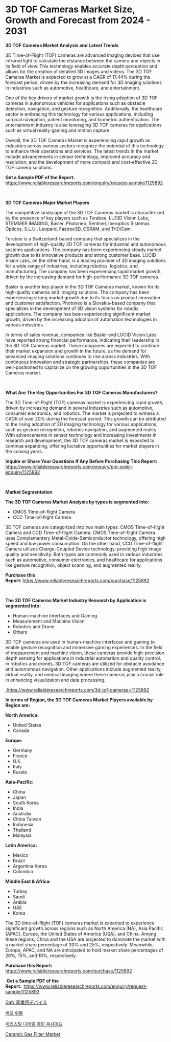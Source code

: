 <p><h1>3D TOF Cameras Market Size, Growth and Forecast from 2024 - 2031</h1></p><p><strong>3D TOF Cameras Market Analysis and Latest Trends</strong></p>
<p><p>3D Time-of-Flight (TOF) cameras are advanced imaging devices that use infrared light to calculate the distance between the camera and objects in its field of view. This technology enables accurate depth perception and allows for the creation of detailed 3D images and videos. The 3D TOF Cameras Market is expected to grow at a CAGR of 17.44% during the forecast period, driven by the increasing demand for 3D imaging solutions in industries such as automotive, healthcare, and entertainment.</p><p>One of the key drivers of market growth is the rising adoption of 3D TOF cameras in autonomous vehicles for applications such as obstacle detection, navigation, and gesture recognition. Additionally, the healthcare sector is embracing this technology for various applications, including surgical navigation, patient monitoring, and biometric authentication. The entertainment industry is also leveraging 3D TOF cameras for applications such as virtual reality gaming and motion capture.</p><p>Overall, the 3D TOF Cameras Market is experiencing rapid growth as industries across various sectors recognize the potential of this technology to enhance their operations and services. The latest trends in the market include advancements in sensor technology, improved accuracy and resolution, and the development of more compact and cost-effective 3D TOF camera solutions.</p></p>
<p><strong>Get a Sample PDF of the Report:&nbsp;</strong> <a href="https://www.reliableresearchreports.com/enquiry/request-sample/1125892">https://www.reliableresearchreports.com/enquiry/request-sample/1125892</a></p>
<p>&nbsp;</p>
<p><strong>3D TOF Cameras Major Market Players</strong></p>
<p><p>The competitive landscape of the 3D TOF Cameras market is characterized by the presence of key players such as Terabee, LUCID Vision Labs, STEMMER IMAGING, Basler, Photoneo, Sentinel, Iberoptics Sistemas Ópticos, S.L.U., Leopard, Fastree3D, OSRAM, and TriDiCam. </p><p>Terabee is a Switzerland-based company that specializes in the development of high-quality 3D TOF cameras for industrial and autonomous systems applications. The company has been experiencing steady market growth due to its innovative products and strong customer base. LUCID Vision Labs, on the other hand, is a leading provider of 3D imaging solutions for a wide range of industries, including robotics, logistics, and manufacturing. The company has been experiencing rapid market growth, driven by the increasing demand for high-performance 3D TOF cameras.</p><p>Basler is another key player in the 3D TOF Cameras market, known for its high-quality cameras and imaging solutions. The company has been experiencing strong market growth due to its focus on product innovation and customer satisfaction. Photoneo is a Slovakia-based company that specializes in the development of 3D vision systems for robotic applications. The company has been experiencing significant market growth, driven by the increasing adoption of automation technologies in various industries.</p><p>In terms of sales revenue, companies like Basler and LUCID Vision Labs have reported strong financial performance, indicating their leadership in the 3D TOF Cameras market. These companies are expected to continue their market expansion and growth in the future, as the demand for advanced imaging solutions continues to rise across industries. With continuous innovation and strategic partnerships, these companies are well-positioned to capitalize on the growing opportunities in the 3D TOF Cameras market.</p></p>
<p>&nbsp;</p>
<p><strong>What Are The Key Opportunities For 3D TOF Cameras Manufacturers?</strong></p>
<p><p>The 3D Time-of-Flight (TOF) cameras market is experiencing rapid growth, driven by increasing demand in several industries such as automotive, consumer electronics, and robotics. The market is projected to witness a CAGR of over 20% during the forecast period. This growth can be attributed to the rising adoption of 3D imaging technology for various applications, such as gesture recognition, robotics navigation, and augmented reality. With advancements in sensor technology and increasing investments in research and development, the 3D TOF cameras market is expected to continue expanding, offering lucrative opportunities for market players in the coming years.</p></p>
<p><strong>Inquire or Share Your Questions If Any Before Purchasing This Report:</strong> <a href="https://www.reliableresearchreports.com/enquiry/pre-order-enquiry/1125892">https://www.reliableresearchreports.com/enquiry/pre-order-enquiry/1125892</a></p>
<p>&nbsp;</p>
<p><strong>Market Segmentation</strong></p>
<p><strong>The 3D TOF Cameras Market Analysis by types is segmented into:</strong></p>
<p><ul><li>CMOS Time-of-flight Camera</li><li>CCD Time-of-flight Camera</li></ul></p>
<p><p>3D TOF cameras are categorized into two main types: CMOS Time-of-flight Camera and CCD Time-of-flight Camera. CMOS Time-of-flight Camera uses Complementary Metal-Oxide-Semiconductor technology, offering high speed and low power consumption. On the other hand, CCD Time-of-flight Camera utilizes Charge-Coupled Device technology, providing high image quality and sensitivity. Both types are commonly used in various industries such as automotive, consumer electronics, and healthcare for applications like gesture recognition, object scanning, and augmented reality.</p></p>
<p><strong>Purchase this Report:&nbsp;</strong><a href="https://www.reliableresearchreports.com/purchase/1125892">https://www.reliableresearchreports.com/purchase/1125892</a></p>
<p>&nbsp;</p>
<p><strong>The 3D TOF Cameras Market Industry Research by Application is segmented into:</strong></p>
<p><ul><li>Human-machine Interfaces and Gaming</li><li>Measurement and Machine Vision</li><li>Robotics and Drone</li><li>Others</li></ul></p>
<p><p>3D TOF cameras are used in human-machine interfaces and gaming to enable gesture recognition and immersive gaming experiences. In the field of measurement and machine vision, these cameras provide high-precision depth sensing for applications in industrial automation and quality control. In robotics and drones, 3D TOF cameras are utilized for obstacle avoidance and autonomous navigation. Other applications include augmented reality, virtual reality, and medical imaging where these cameras play a crucial role in enhancing visualization and data processing.</p></p>
<p><a href="https://www.reliableresearchreports.com/3d-tof-cameras-r1125892">&nbsp;https://www.reliableresearchreports.com/3d-tof-cameras-r1125892</a></p>
<p><strong>In terms of Region, the 3D TOF Cameras Market Players available by Region are:</strong></p>
<p>
    <p> <strong> North America: </strong>
        <ul>
            <li>United States</li>
            <li>Canada</li>
        </ul>
        </p> 
    <p> <strong> Europe: </strong>
        <ul>
            <li>Germany</li>
            <li>France</li>
            <li>U.K.</li>
            <li>Italy</li>
            <li>Russia</li>
        </ul>
        </p> 
    <p> <strong> Asia-Pacific: </strong>
        <ul>
            <li>China</li>
            <li>Japan</li>
            <li>South Korea</li>
            <li>India</li>
            <li>Australia</li>
            <li>China Taiwan</li>
            <li>Indonesia</li>
            <li>Thailand</li>
            <li>Malaysia</li>
        </ul>
        </p> 
    <p> <strong> Latin America: </strong>
        <ul>
            <li>Mexico</li>
            <li>Brazil</li>
            <li>Argentina Korea</li>
            <li>Colombia</li>
        </ul>
        </p> 
    <p> <strong> Middle East & Africa: </strong>
        <ul>
            <li>Turkey</li>
            <li>Saudi</li>
            <li>Arabia</li>
            <li>UAE</li>
            <li>Korea</li>
        </ul>
    </p>
    </p>
<p><p>The 3D time-of-flight (TOF) cameras market is expected to experience significant growth across regions such as North America (NA), Asia Pacific (APAC), Europe, the United States of America (USA), and China. Among these regions, China and the USA are projected to dominate the market with a market share percentage of 30% and 25%, respectively. Meanwhile, Europe, APAC, and NA are anticipated to hold market share percentages of 20%, 15%, and 10%, respectively.</p></p>
<p><strong>Purchase this Report: </strong><a href="https://www.reliableresearchreports.com/purchase/1125892">https://www.reliableresearchreports.com/purchase/1125892</a></p>
<p>&nbsp;<strong>Get a Sample PDF of the Report:&nbsp;&nbsp;</strong><a href="https://www.reliableresearchreports.com/enquiry/request-sample/1125892">https://www.reliableresearchreports.com/enquiry/request-sample/1125892</a></p>
<p><strong></strong></p>
<p><p><a href="https://github.com/AriMuller2009/Market-Research-Report-List-1/blob/main/561169221103.md">GaN 産業用デバイス</a></p><p><a href="https://github.com/TimmyMann6767/Market-Research-Report-List-1/blob/main/901096919671.md">퍼프 위트</a></p><p><a href="https://github.com/JeromeRtyau89966/Market-Research-Report-List-1/blob/main/472665319672.md">미리스틸 디메틸 아민 옥사이드</a></p><p><a href="https://github.com/Airanohannonzb68e5pb53oc1/Market-Research-Report-List-2/blob/main/ceramic-gas-filter-market.md">Ceramic Gas Filter Market</a></p></p>